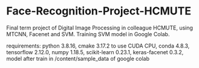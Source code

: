 # Face-Recognition-Project-HCMUTE
Final term project of Digital Image Processing in colleague HCMUTE, using MTCNN, Facenet and SVM. Training SVM model in Google Colab.

requirements:
python 3.8.16,
cmake 3.17.2 to use CUDA CPU,
conda 4.8.3,
tensorflow 2.12.0,
numpy 1.18.5,
scikit-learn 0.23.1,
keras-facenet 0.3.2,
model after train in /content/sample_data of google colab 
